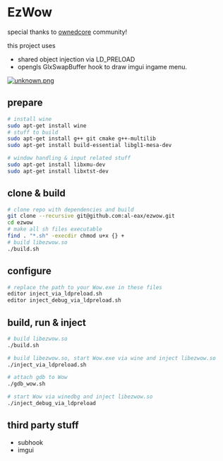 # EzWow


special thanks to [ownedcore](https://www.ownedcore.com) community!


this project uses
* shared object injection via LD_PRELOAD 
* opengls GlxSwapBuffer hook to draw imgui ingame menu.


[![unknown.png](https://i.postimg.cc/zvRW54qM/unknown.png)](https://postimg.cc/YLMjznGf)


## prepare

```sh
# install wine
sudo apt-get install wine
# stuff to build
sudo apt-get install g++ git cmake g++-multilib
sudo apt-get install build-essential libgl1-mesa-dev 

# window handling & input related stuff
sudo apt-get install libxmu-dev
sudo apt-get install libxtst-dev
```

## clone & build

```sh
# clone repo with dependencies and build
git clone --recursive git@github.com:al-eax/ezwow.git
cd ezwow
# make all sh files executable
find . "*.sh" -execdir chmod u+x {} +
# build libezwow.so
./build.sh
```

## configure

```sh
# replace the path to your Wow.exe in these files
editor inject_via_ldpreload.sh
editor inject_debug_via_ldpreload.sh
```

## build, run & inject

```sh
# build libezwow.so
./build.sh

# build libezwow.so, start Wow.exe via wine and inject libezwow.so
./inject_via_ldpreload.sh

# attach gdb to Wow
./gdb_wow.sh

# start Wow via winedbg and inject libezwow.so
./inject_debug_via_ldpreload
```

## third party stuff

* subhook
* imgui
